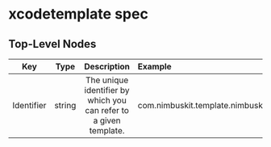 xcodetemplate spec
==================

Top-Level Nodes
---------------

| Key        | Type   | Description | Example  |
| ---------- |:------:|:-----------:|:---------|
| Identifier | string | The unique identifier by which you can refer to a given template. | com.nimbuskit.template.nimbuskitBase
